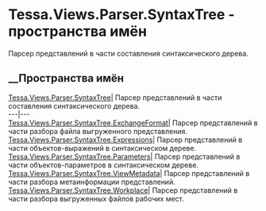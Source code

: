 # Tessa.Views.Parser.SyntaxTree - пространства имён
Парсер представлений в части составления синтаксического дерева.
##  __Пространства имён
[Tessa.Views.Parser.SyntaxTree](N_Tessa_Views_Parser_SyntaxTree.htm)| Парсер
представлений в части составления синтаксического дерева.  
---|---  
[Tessa.Views.Parser.SyntaxTree.ExchangeFormat](N_Tessa_Views_Parser_SyntaxTree_ExchangeFormat.htm)|
Парсер представлений в части разбора файла выгруженного представления.  
[Tessa.Views.Parser.SyntaxTree.Expressions](N_Tessa_Views_Parser_SyntaxTree_Expressions.htm)|
Парсер представлений в части объектов-выражений в синтаксическом дереве.  
[Tessa.Views.Parser.SyntaxTree.Parameters](N_Tessa_Views_Parser_SyntaxTree_Parameters.htm)|
Парсер представлений в части объектов-параметров в синтаксическом дереве.  
[Tessa.Views.Parser.SyntaxTree.ViewMetadata](N_Tessa_Views_Parser_SyntaxTree_ViewMetadata.htm)|
Парсер представлений в части разбора метаинформации представлений.  
[Tessa.Views.Parser.SyntaxTree.Workplace](N_Tessa_Views_Parser_SyntaxTree_Workplace.htm)|
Парсер представлений в части разбора выгруженных файлов рабочих мест.
